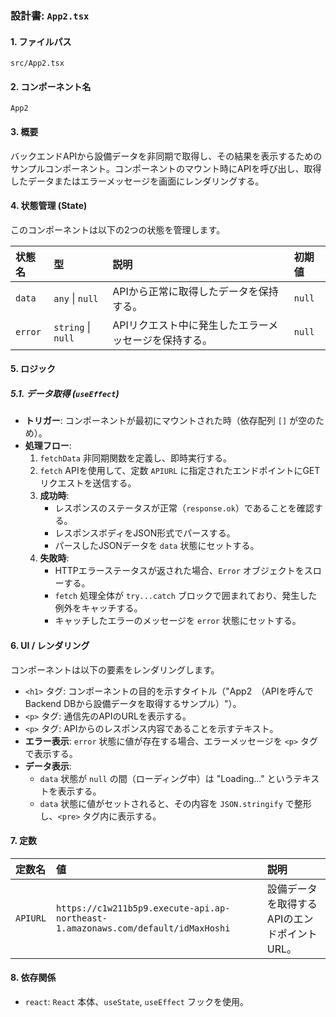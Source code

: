 ### 設計書: `App2.tsx`

#### 1. ファイルパス
`src/App2.tsx`

#### 2. コンポーネント名
`App2`

#### 3. 概要
バックエンドAPIから設備データを非同期で取得し、その結果を表示するためのサンプルコンポーネント。コンポーネントのマウント時にAPIを呼び出し、取得したデータまたはエラーメッセージを画面にレンダリングする。

#### 4. 状態管理 (State)
このコンポーネントは以下の2つの状態を管理します。

| 状態名  | 型             | 説明                                   | 初期値 |
| :------ | :--------------- | :------------------------------------- | :----- |
| `data`  | `any` \| `null`  | APIから正常に取得したデータを保持する。 | `null` |
| `error` | `string` \| `null` | APIリクエスト中に発生したエラーメッセージを保持する。 | `null` |

#### 5. ロジック

##### 5.1. データ取得 (`useEffect`)
- **トリガー**: コンポーネントが最初にマウントされた時（依存配列 `[]` が空のため）。
- **処理フロー**:
    1. `fetchData` 非同期関数を定義し、即時実行する。
    2. `fetch` APIを使用して、定数 `APIURL` に指定されたエンドポイントにGETリクエストを送信する。
    3. **成功時**:
        - レスポンスのステータスが正常（`response.ok`）であることを確認する。
        - レスポンスボディをJSON形式でパースする。
        - パースしたJSONデータを `data` 状態にセットする。
    4. **失敗時**:
        - HTTPエラーステータスが返された場合、`Error` オブジェクトをスローする。
        - `fetch` 処理全体が `try...catch` ブロックで囲まれており、発生した例外をキャッチする。
        - キャッチしたエラーのメッセージを `error` 状態にセットする。

#### 6. UI / レンダリング
コンポーネントは以下の要素をレンダリングします。
- `<h1>` タグ: コンポーネントの目的を示すタイトル（"App2　（APIを呼んでBackend DBから設備データを取得するサンプル）"）。
- `<p>` タグ: 通信先のAPIのURLを表示する。
- `<p>` タグ: APIからのレスポンス内容であることを示すテキスト。
- **エラー表示**: `error` 状態に値が存在する場合、エラーメッセージを `<p>` タグで表示する。
- **データ表示**:
    - `data` 状態が `null` の間（ローディング中）は "Loading..." というテキストを表示する。
    - `data` 状態に値がセットされると、その内容を `JSON.stringify` で整形し、`<pre>` タグ内に表示する。

#### 7. 定数

| 定数名   | 値                                                                 | 説明                       |
| :------- | :----------------------------------------------------------------- | :------------------------- |
| `APIURL` | `https://c1w211b5p9.execute-api.ap-northeast-1.amazonaws.com/default/idMaxHoshi` | 設備データを取得するAPIのエンドポイントURL。 |

#### 8. 依存関係
- `react`: `React` 本体、`useState`, `useEffect` フックを使用。
